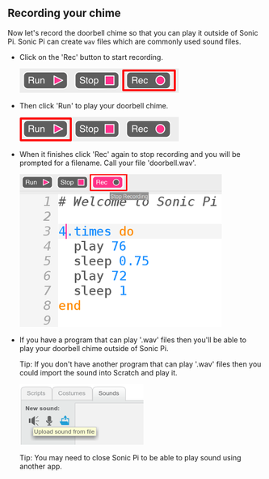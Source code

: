 ## Recording your chime

Now let's record the doorbell chime so that you can play it outside of Sonic Pi. Sonic Pi can create `wav` files which are commonly used sound files.

+ Click on the 'Rec' button to start recording.
    
    ![ekran görüntüsü](images/tune-record.png)

+ Then click 'Run' to play your doorbell chime.
    
    ![ekran alıntısı](images/tune-run.png)

+ When it finishes click 'Rec' again to stop recording and you will be prompted for a filename. Call your file 'doorbell.wav'.
    
    ![ekran görüntüsü](images/tune-record-stop.png)

+ If you have a program that can play '.wav' files then you'll be able to play your doorbell chime outside of Sonic Pi.
    
    Tip: If you don't have another program that can play '.wav' files then you could import the sound into Scratch and play it.
    
    ![ekran görüntüsü](images/scratch-upload.png)
    
    Tip: You may need to close Sonic Pi to be able to play sound using another app.